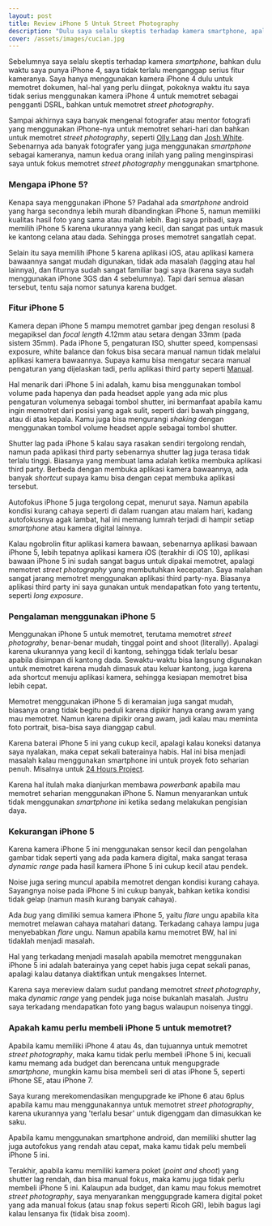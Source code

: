 ```yaml
---
layout: post
title: Review iPhone 5 Untuk Street Photography
description: "Dulu saya selalu skeptis terhadap kamera smartphone, apalagi untuk memotret street photography."
cover: /assets/images/cucian.jpg
---
```


Sebelumnya saya selalu skeptis terhadap kamera *smartphone*, bahkan dulu waktu saya punya iPhone 4, saya tidak terlalu menganggap serius fitur kameranya. Saya hanya menggunakan kamera iPhone 4 dulu untuk memotret dokumen, hal-hal yang perlu diingat, pokoknya waktu itu saya tidak serius menggunakan kamera iPhone 4 untuk memotret sebagai pengganti DSRL, bahkan untuk memotret *street photography*.

Sampai akhirnya saya banyak mengenal fotografer atau mentor fotografi yang menggunakan iPhone-nya untuk memotret sehari-hari dan bahkan untuk memotret *street photography*, seperti [Olly Lang](http://oggsie.com/oggsie) dan [Josh White](https://jtinseoul.wordpress.com). Sebenarnya ada banyak fotografer yang juga menggunakan *smartphone* sebagai kameranya, namun kedua orang inilah yang paling menginspirasi saya untuk fokus memotret *street photography* menggunakan smartphone.

### Mengapa iPhone 5?

Kenapa saya menggunakan iPhone 5? Padahal ada *smartphone* android yang harga secondnya lebih murah dibandingkan iPhone 5, namun memiliki kualitas hasil foto yang sama atau malah lebih. Bagi saya pribadi, saya memilih iPhone 5 karena ukurannya yang kecil, dan sangat pas untuk masuk ke kantong celana atau dada. Sehingga proses memotret sangatlah cepat. 

Selain itu saya memilih iPhone 5 karena aplikasi iOS, atau aplikasi kamera bawaannya sangat mudah digunakan, tidak ada masalah (lagging atau hal lainnya), dan fiturnya sudah sangat familiar bagi saya (karena saya sudah menggunakan iPhone 3GS dan 4 sebelumnya). Tapi dari semua alasan tersebut, tentu saja nomor satunya karena budget.

### Fitur iPhone 5

Kamera depan iPhone 5 mampu memotret gambar jpeg dengan resolusi 8 megapiksel dan *focal length* 4.12mm atau setara dengan 33mm (pada sistem 35mm). Pada iPhone 5, pengaturan ISO, shutter speed, kompensasi exposure, white balance dan fokus bisa secara manual namun tidak melalui aplikasi kamera bawaannya. Supaya kamu bisa mengatur secara manual pengaturan yang dijelaskan tadi, perlu aplikasi third party seperti [Manual](http://shootmanual.co/).

Hal menarik dari iPhone 5 ini adalah, kamu bisa menggunakan tombol volume pada hapenya dan pada headset apple yang ada mic plus pengaturan volumenya sebagai tombol shutter, ini bermanfaat apabila kamu ingin memotret dari posisi yang agak sulit, seperti dari bawah pinggang, atau di atas kepala. Kamu juga bisa mengurangi *shaking* dengan menggunakan tombol volume headset apple sebagai tombol shutter.

Shutter lag pada iPhone 5 kalau saya rasakan sendiri tergolong rendah, namun pada aplikasi third party sebenarnya shutter lag juga terasa tidak terlalu tinggi. Biasanya yang membuat lama adalah ketika membuka aplikasi third party. Berbeda dengan membuka aplikasi kamera bawaannya, ada banyak *shortcut* supaya kamu bisa dengan cepat membuka aplikasi tersebut.

Autofokus iPhone 5 juga tergolong cepat, menurut saya. Namun apabila kondisi kurang cahaya seperti di dalam ruangan atau malam hari, kadang autofokusnya agak lambat, hal ini memang lumrah terjadi di hampir setiap *smartphone* atau kamera digital lainnya.

Kalau ngobrolin fitur aplikasi kamera bawaan, sebenarnya aplikasi bawaan iPhone 5, lebih tepatnya aplikasi kamera iOS (terakhir di iOS 10), aplikasi bawaan iPhone 5 ini sudah sangat bagus untuk dipakai memotret, apalagi memotret *street photography* yang membutuhkan kecepatan. Saya malahan sangat jarang memotret menggunakan aplikasi third party-nya. Biasanya aplikasi third party ini saya gunakan untuk mendapatkan foto yang tertentu, seperti *long exposure*.

### Pengalaman menggunakan iPhone 5

Menggunakan iPhone 5 untuk memotret, terutama memotret *street photograhy*, benar-benar mudah, tinggal point and shoot (literally). Apalagi karena ukurannya yang kecil di kantong, sehingga tidak terlalu besar apabila disimpan di kantong dada. Sewaktu-waktu bisa langsung digunakan untuk memotret karena mudah dimasuk atau keluar kantong, juga karena ada shortcut menuju aplikasi kamera, sehingga kesiapan memotret bisa lebih cepat.

Memotret menggunakan iPhone 5 di keramaian juga sangat mudah, biasanya orang tidak begitu peduli karena dipikir hanya orang awam yang mau memotret. Namun karena dipikir orang awam, jadi kalau mau meminta foto portrait, bisa-bisa saya dianggap cabul.

Karena baterai iPhone 5 ini yang cukup kecil, apalagi kalau koneksi datanya saya nyalakan, maka cepat sekali baterainya habis. Hal ini bisa menjadi masalah kalau menggunakan smartphone ini untuk proyek foto seharian penuh. Misalnya untuk [24 Hours Project](/apa-itu-24-hours-project). 

Karena hal itulah maka dianjurkan membawa *powerbank* apabila mau memotret seharian menggunakan iPhone 5. Namun menyarankan untuk tidak menggunakan *smartphone* ini ketika sedang melakukan pengisian daya. 

### Kekurangan iPhone 5

Karena kamera iPhone 5 ini menggunakan sensor kecil dan pengolahan gambar tidak seperti yang ada pada kamera digital, maka sangat terasa *dynamic range* pada hasil kamera iPhone 5 ini cukup kecil atau pendek. 

Noise juga sering muncul apabila memotret dengan kondisi kurang cahaya. Sayangnya noise pada iPhone 5 ini cukup banyak, bahkan ketika kondisi tidak gelap (namun masih kurang banyak cahaya). 

Ada *bug* yang dimiliki semua kamera iPhone 5, yaitu *flare* ungu apabila kita memotret melawan cahaya matahari datang. Terkadang cahaya lampu juga menyebabkan *flare* ungu. Namun apabila kamu memotret BW, hal ini tidaklah menjadi masalah. 

Hal yang terkadang menjadi masalah apabila memotret menggunakan iPhone 5 ini adalah baterainya yang cepet habis juga cepat sekali panas, apalagi kalau datanya diaktifkan untuk mengakses Internet. 

Karena saya mereview dalam sudut pandang memotret *street photography*, maka *dynamic range* yang pendek juga noise bukanlah masalah. Justru saya terkadang mendapatkan foto yang bagus walaupun noisenya tinggi. 

### Apakah kamu perlu membeli iPhone 5 untuk memotret?

Apabila kamu memiliki iPhone 4 atau 4s, dan tujuannya untuk memotret *street photography*, maka kamu tidak perlu membeli iPhone 5 ini, kecuali kamu memang ada budget dan berencana untuk mengupgrade *smartphone*, mungkin kamu bisa membeli seri di atas iPhone 5, seperti iPhone SE, atau iPhone 7. 

Saya kurang merekomendasikan mengupgrade ke iPhone 6 atau 6plus apabila kamu mau menggunakannya untuk memotret *street photography*, karena ukurannya yang 'terlalu besar' untuk digenggam dan dimasukkan ke saku.

Apabila kamu menggunakan smartphone android, dan memiliki shutter lag juga autofokus yang rendah atau cepat, maka kamu tidak pelu membeli iPhone 5 ini. 

Terakhir, apabila kamu memiliki kamera poket (*point and shoot*) yang shutter lag rendah, dan bisa manual fokus, maka kamu juga tidak perlu membeli iPhone 5 ini. Kalaupun ada budget, dan kamu mau fokus memotret *street photography*, saya menyarankan menggupgrade kamera digital poket yang ada manual fokus (atau snap fokus seperti Ricoh GR), lebih bagus lagi kalau lensanya fix (tidak bisa zoom).

